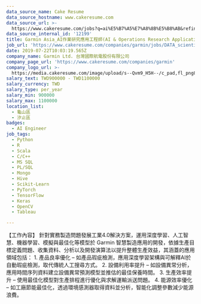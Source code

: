 ```yaml
---
data_source_name: Cake Resume
data_source_hostname: www.cakeresume.com
data_source_url: >-
  https://www.cakeresume.com/jobs?q=ai%E5%B7%A5%E7%A8%8B%E5%B8%AB&refinementList%5Blang_[…]y_type%5D=per_year&range%5Bsalary_range%5D%5Bmin%5D=1000000
data_source_internal_id: '12199'
title: Garmin Asia_AI作業研究應用工程師(AI & Operations Research Application Engineer)_汐止/林口
job_url: 'https://www.cakeresume.com/companies/garmin/jobs/DATA_scientist'
date: 2019-07-22T10:03:19.565Z
company_name: Garmin Ltd. 台灣國際航電股份有限公司
company_page_url: 'https://www.cakeresume.com/companies/garmin'
company_logo_url: >-
  https://media.cakeresume.com/image/upload/s--Qvm9_H5H--/c_pad,fl_png8,h_200,w_200/v1564044674/biwpxixihfsdsrcqfpsx.png
salary_text: TWD900000 - TWD1100000
salary_currency: TWD
salary_type: per_year
salary_min: 900000
salary_max: 1100000
location_list:
  - 龜山區
  - 汐止區
badges:
  - AI Engineer
job_tags:
  - Python
  - R
  - Scala
  - C/C++
  - MS SQL
  - PL/SQL
  - Mongo
  - Hive
  - Scikit-Learn
  - PyTorch
  - TensorFlow
  - Keras
  - OpenCV
  - Tableau

---
```


【工作內容】 針對實務製造問題發展工業4.0解決方案，運用深度學習、人工智慧、機器學習、模擬與最佳化等模型於 Garmin 智慧製造應用的開發，依據生產目標定義問題、收集資料、分析以及開發演算法以提升整體生產效益，其涵蓋的應用領域包括： 1. 產品良率優化 – 如產品瑕疵檢測，應用深度學習架構與可解釋AI於自動瑕疵檢測，取代傳統人工搜尋方式。 2. 設備利用率提升 – 如設備異常分析，應用時間序列資料建立設備異常預測模型並推估的最佳保養時間。 3. 生產效率提升 – 使用最佳化模型對生產排程進行優化與求解運輸派送問題。 4. 能源效率優化 – 如工廠節能最佳化，透過環境感測器取得資料並分析，智能化調整參數減少能源浪費。